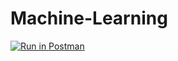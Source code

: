 # Machine-Learning


[![Run in Postman](https://run.pstmn.io/button.svg)](https://app.getpostman.com/run-collection/23287264-7a29e4fd-635b-4868-a960-b79ea69fe7d7?action=collection%2Ffork&source=rip_markdown&collection-url=entityId%3D23287264-7a29e4fd-635b-4868-a960-b79ea69fe7d7%26entityType%3Dcollection%26workspaceId%3D40f4923f-0957-437d-a409-ef231c76df49)
